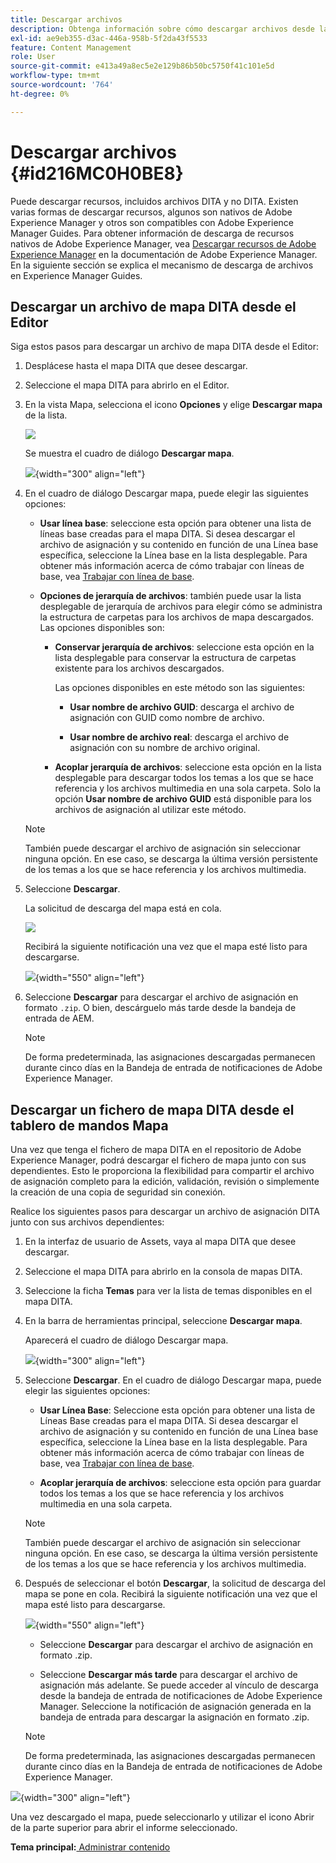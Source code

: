 ```yaml
---
title: Descargar archivos
description: Obtenga información sobre cómo descargar archivos desde la consola de mapas DITA en AEM Guides y exportar un archivo de mapa DITA en el repositorio de AEM.
exl-id: ae9eb355-d3ac-446a-958b-5f2da43f5533
feature: Content Management
role: User
source-git-commit: e413a49a8ec5e2e129b86b50bc5750f41c101e5d
workflow-type: tm+mt
source-wordcount: '764'
ht-degree: 0%

---
```


# Descargar archivos {#id216MC0H0BE8}

Puede descargar recursos, incluidos archivos DITA y no DITA. Existen varias formas de descargar recursos, algunos son nativos de Adobe Experience Manager y otros son compatibles con Adobe Experience Manager Guides. Para obtener información de descarga de recursos nativos de Adobe Experience Manager, vea [Descargar recursos de Adobe Experience Manager](https://experienceleague.adobe.com/docs/experience-manager-cloud-service/assets/manage/download-assets-from-aem.html) en la documentación de Adobe Experience Manager. En la siguiente sección se explica el mecanismo de descarga de archivos en Experience Manager Guides.

## Descargar un archivo de mapa DITA desde el Editor

Siga estos pasos para descargar un archivo de mapa DITA desde el Editor:

1. Desplácese hasta el mapa DITA que desee descargar.
1. Seleccione el mapa DITA para abrirlo en el Editor.

1. En la vista Mapa, selecciona el icono **Opciones** y elige **Descargar mapa** de la lista.

   ![](images/download-map-option-editor.png)

   Se muestra el cuadro de diálogo **Descargar mapa**.

   ![](images/download-map-dialog-new.png){width="300" align="left"}

1. En el cuadro de diálogo Descargar mapa, puede elegir las siguientes opciones:

   - **Usar línea base**: seleccione esta opción para obtener una lista de líneas base creadas para el mapa DITA. Si desea descargar el archivo de asignación y su contenido en función de una Línea base específica, seleccione la Línea base en la lista desplegable. Para obtener más información acerca de cómo trabajar con líneas de base, vea [Trabajar con línea de base](generate-output-use-baseline-for-publishing.md#).

   - **Opciones de jerarquía de archivos**: también puede usar la lista desplegable de jerarquía de archivos para elegir cómo se administra la estructura de carpetas para los archivos de mapa descargados. Las opciones disponibles son:

      - **Conservar jerarquía de archivos**: seleccione esta opción en la lista desplegable para conservar la estructura de carpetas existente para los archivos descargados.

        Las opciones disponibles en este método son las siguientes:

         - **Usar nombre de archivo GUID**: descarga el archivo de asignación con GUID como nombre de archivo.

         - **Usar nombre de archivo real**: descarga el archivo de asignación con su nombre de archivo original.

      - **Acoplar jerarquía de archivos**: seleccione esta opción en la lista desplegable para descargar todos los temas a los que se hace referencia y los archivos multimedia en una sola carpeta. Solo la opción **Usar nombre de archivo GUID** está disponible para los archivos de asignación al utilizar este método.

   >[!NOTE]
   >
   > También puede descargar el archivo de asignación sin seleccionar ninguna opción. En ese caso, se descarga la última versión persistente de los temas a los que se hace referencia y los archivos multimedia.

1. Seleccione **Descargar**.

   La solicitud de descarga del mapa está en cola.

   ![](images/download-map-notification.png)

   Recibirá la siguiente notificación una vez que el mapa esté listo para descargarse.

   ![](images/download-map-success-message.png){width="550" align="left"}

1. Seleccione **Descargar** para descargar el archivo de asignación en formato `.zip`. O bien, descárguelo más tarde desde la bandeja de entrada de AEM.

   >[!NOTE]
   >
   > De forma predeterminada, las asignaciones descargadas permanecen durante cinco días en la Bandeja de entrada de notificaciones de Adobe Experience Manager.

## Descargar un fichero de mapa DITA desde el tablero de mandos Mapa

Una vez que tenga el fichero de mapa DITA en el repositorio de Adobe Experience Manager, podrá descargar el fichero de mapa junto con sus dependientes. Esto le proporciona la flexibilidad para compartir el archivo de asignación completo para la edición, validación, revisión o simplemente la creación de una copia de seguridad sin conexión.

Realice los siguientes pasos para descargar un archivo de asignación DITA junto con sus archivos dependientes:

1. En la interfaz de usuario de Assets, vaya al mapa DITA que desee descargar.

1. Seleccione el mapa DITA para abrirlo en la consola de mapas DITA.

1. Seleccione la ficha **Temas** para ver la lista de temas disponibles en el mapa DITA.

1. En la barra de herramientas principal, seleccione **Descargar mapa**.

   Aparecerá el cuadro de diálogo Descargar mapa.

   ![](images/download-map.png){width="300" align="left"}

1. Seleccione **Descargar**. En el cuadro de diálogo Descargar mapa, puede elegir las siguientes opciones:

   - **Usar Línea Base**: Seleccione esta opción para obtener una lista de Líneas Base creadas para el mapa DITA. Si desea descargar el archivo de asignación y su contenido en función de una Línea base específica, seleccione la Línea base en la lista desplegable. Para obtener más información acerca de cómo trabajar con líneas de base, vea [Trabajar con línea de base](generate-output-use-baseline-for-publishing.md#).

   - **Acoplar jerarquía de archivos**: seleccione esta opción para guardar todos los temas a los que se hace referencia y los archivos multimedia en una sola carpeta.


   >[!NOTE]
   >
   > También puede descargar el archivo de asignación sin seleccionar ninguna opción. En ese caso, se descarga la última versión persistente de los temas a los que se hace referencia y los archivos multimedia.

1. Después de seleccionar el botón **Descargar**, la solicitud de descarga del mapa se pone en cola. Recibirá la siguiente notificación una vez que el mapa esté listo para descargarse.

   ![](images/download-map-prompt.png){width="550" align="left"}

   - Seleccione **Descargar** para descargar el archivo de asignación en formato .zip.

   - Seleccione **Descargar más tarde** para descargar el archivo de asignación más adelante. Se puede acceder al vínculo de descarga desde la bandeja de entrada de notificaciones de Adobe Experience Manager. Seleccione la notificación de asignación generada en la bandeja de entrada para descargar la asignación en formato .zip.

   >[!NOTE]
   >
   > De forma predeterminada, las asignaciones descargadas permanecen durante cinco días en la Bandeja de entrada de notificaciones de Adobe Experience Manager.

![](images/download-map-inbox.png){width="300" align="left"}

Una vez descargado el mapa, puede seleccionarlo y utilizar el icono Abrir de la parte superior para abrir el informe seleccionado.

**Tema principal:**[ Administrar contenido](authoring.md)
